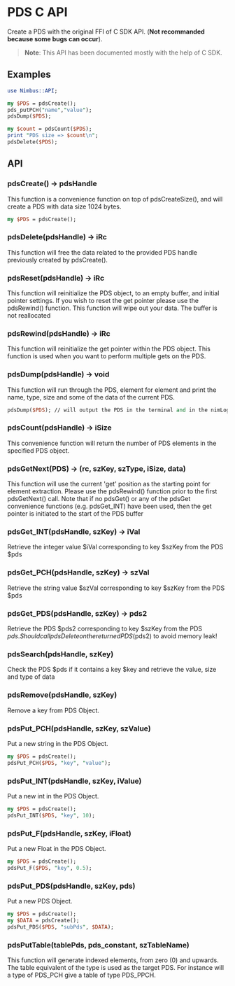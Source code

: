 # PDS C API

Create a PDS with the original FFI of C SDK API. (**Not recommanded because some bugs can occur**).

> **Note**: This API has been documented mostly with the help of C SDK.

## Examples 

```perl
use Nimbus::API;

my $PDS = pdsCreate();
pds_putPCH("name","value");
pdsDump($PDS);

my $count = pdsCount($PDS);
print "PDS size => $count\n";
pdsDelete($PDS);
```

## API

### pdsCreate() -> pdsHandle

This function is a convenience function on top of pdsCreateSize(), and will create a PDS with data size 1024
bytes.

```perl
my $PDS = pdsCreate();
```

### pdsDelete(pdsHandle) -> iRc

This function will free the data related to the provided PDS handle previously created by pdsCreate().

### pdsReset(pdsHandle)  -> iRc

This function will reinitialize the PDS object, to an empty buffer, and initial pointer settings. If you wish to reset
the get pointer please use the pdsRewind() function. This function will wipe out your data. The buffer is not
reallocated

### pdsRewind(pdsHandle) -> iRc

This function will reinitialize the get pointer within the PDS object. This function is used when you want to
perform multiple gets on the PDS.

### pdsDump(pdsHandle) -> void

This function will run through the PDS, element for element and print the name, type, size and some of the data
of the current PDS.

```perl
pdsDump($PDS); // will output the PDS in the terminal and in the nimLogger
```

### pdsCount(pdsHandle) -> iSize

This convenience function will return the number of PDS elements in the specified PDS object.

### pdsGetNext(PDS) -> (rc, szKey, szType, iSize, data)

This function will use the current 'get' position as the starting point for element extraction. Please use the
pdsRewind() function prior to the first pdsGetNext() call. Note that if no pdsGet() or any of the pdsGet
convenience functions (e.g. pdsGet_INT) have been used, then the get pointer is initiated to the start of the PDS
buffer

### pdsGet_INT(pdsHandle, szKey) -> iVal

Retrieve the integer value $iVal corresponding to key $szKey from the PDS $pds	

### pdsGet_PCH(pdsHandle, szKey) -> szVal

Retrieve the string value $szVal corresponding to key $szKey from the PDS $pds

### pdsGet_PDS(pdsHandle, szKey) -> pds2

Retrieve the PDS $pds2 corresponding to key $szKey from the PDS $pds. Should call pdsDelete on the returned PDS ($pds2) to avoid memory leak!	

### pdsSearch(pdsHandle, szKey)

Check the PDS $pds if it contains a key $key and retrieve the value, size and type of data	

### pdsRemove(pdsHandle, szKey)

Remove a key from PDS Object.

### pdsPut_PCH(pdsHandle, szKey, szValue)

Put a new string in the PDS Object.

```perl
my $PDS = pdsCreate();
pdsPut_PCH($PDS, "key", "value");
```

### pdsPut_INT(pdsHandle, szKey, iValue)

Put a new int in the PDS Object.

```perl
my $PDS = pdsCreate();
pdsPut_INT($PDS, "key", 10);
```

### pdsPut_F(pdsHandle, szKey, iFloat)

Put a new Float in the PDS Object.

```perl
my $PDS = pdsCreate();
pdsPut_F($PDS, "key", 0.5);
```

### pdsPut_PDS(pdsHandle, szKey, pds)

Put a new PDS Object.

```perl
my $PDS = pdsCreate();
my $DATA = pdsCreate();
pdsPut_PDS($PDS, "subPds", $DATA);
```

### pdsPutTable(tablePds, pds_constant, szTableName)

This function will generate indexed elements, from zero (0) and upwards. The table equivalent of the type is used
as the target PDS. For instance will a type of PDS_PCH give a table of type PDS_PPCH.
